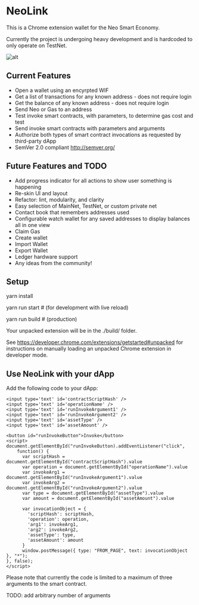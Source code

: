 
# NeoLink

This is a Chrome extension wallet for the Neo Smart Economy.

Currently the project is undergoing heavy development and is hardcoded to only operate on TestNet.

![alt](https://github.com/phetter/NeoLink/blob/master/neolink_alpha_ss.png)


## Current Features

* Open a wallet using an encyrpted WIF
* Get a list of transactions for any known address - does not require login
* Get the balance of any known address - does not require login
* Send Neo or Gas to an address
* Test invoke smart contracts, with parameters, to determine gas cost and test
* Send invoke smart contracts with parameters and arguments
* Authorize both types of smart contract invocations as requested by third-party dApp
* SemVer 2.0 compliant http://semver.org/


## Future Features and TODO

* Add progress indicator for all actions to show user something is happening
* Re-skin UI and layout
* Refactor: lint, modularity, and clarity
* Easy selection of MainNet, TestNet, or custom private net
* Contact book that remembers addresses used
* Configurable watch wallet for any saved addresses to display balances all in one view
* Claim Gas
* Create wallet
* Import Wallet
* Export Wallet
* Ledger hardware support
* Any ideas from the community!


## Setup

yarn install

yarn run start &#35; (for development with live reload)

yarn run build &#35; (production)


Your unpacked extension will be in the ./build/ folder.

See https://developer.chrome.com/extensions/getstarted#unpacked for instructions on manually loading an unpacked Chrome extension in developer mode.

## Use NeoLink with your dApp

Add the following code to your dApp:


```
<input type='text' id='contractScriptHash' />
<input type='text' id='operationName' />
<input type='text' id='runInvokeArgument1' />
<input type='text' id='runInvokeArgument2' />
<input type='text' id='assetType' />
<input type='text' id='assetAmount' />

<button id="runInvokeButton">Invoke</button>
<script>
document.getElementById("runInvokeButton).addEventListener("click",
    function() {
      var scriptHash = document.getElementById("contractScriptHash").value
      var operation = document.getElementById("operationName").value
      var invokeArg1 = document.getElementById("runInvokeArgument1").value
      var invokeArg2 = document.getElementById("runInvokeArgument2").value
      var type = document.getElementById("assetType").value
      var amount = document.getElementById("assetAmount").value

      var invocationObject = {
        'scriptHash': scriptHash,
        'operation': operation,
        'arg1': invokeArg1,
        'arg2': invokeArg2,
        'assetType': type,
        'assetAmount': amount
      }
      window.postMessage({ type: "FROM_PAGE", text: invocationObject }, "*");
}, false);
</script>
```


Please note that currently the code is limited to a maximum of three arguments to the smart contract.

TODO: add arbitrary number of arguments
